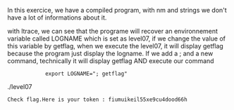 In this exercice, we have a compiled program, with nm and strings we don't have a lot of informations about it.


with ltrace, we can see that the programe will recover an environnement variable called LOGNAME which is set as level07, if we change the value of this variable by getflag, when we execute the level07, it will display getflag because the program just display the logname.
If we add a ; and a new command, technically it will display getflag AND execute our command 

                export LOGNAME="; getflag"

./level07

```Check flag.Here is your token : fiumuikeil55xe9cu4dood66h```